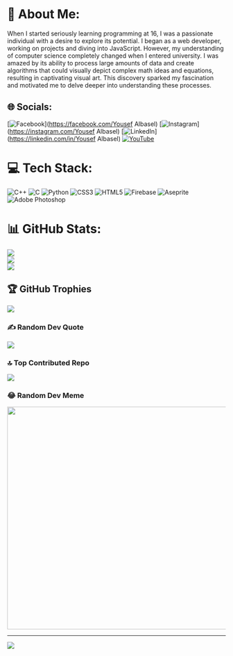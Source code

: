 # 💫 About Me:
When I started seriously learning programming at 16, I was a passionate individual with a desire to explore its potential. I began as a web developer, working on projects and diving into JavaScript. However, my understanding of computer science completely changed when I entered university. I was amazed by its ability to process large amounts of data and create algorithms that could visually depict complex math ideas and equations, resulting in captivating visual art. This discovery sparked my fascination and motivated me to delve deeper into understanding these processes.


## 🌐 Socials:
[![Facebook](https://img.shields.io/badge/Facebook-%231877F2.svg?logo=Facebook&logoColor=white)](https://facebook.com/Yousef Albasel) [![Instagram](https://img.shields.io/badge/Instagram-%23E4405F.svg?logo=Instagram&logoColor=white)](https://instagram.com/Yousef Albasel) [![LinkedIn](https://img.shields.io/badge/LinkedIn-%230077B5.svg?logo=linkedin&logoColor=white)](https://linkedin.com/in/Yousef Albasel) [![YouTube](https://img.shields.io/badge/YouTube-%23FF0000.svg?logo=YouTube&logoColor=white)](https://youtube.com/@albaselstudios) 

# 💻 Tech Stack:
![C++](https://img.shields.io/badge/c++-%2300599C.svg?style=for-the-badge&logo=c%2B%2B&logoColor=white) ![C](https://img.shields.io/badge/c-%2300599C.svg?style=for-the-badge&logo=c&logoColor=white) ![Python](https://img.shields.io/badge/python-3670A0?style=for-the-badge&logo=python&logoColor=ffdd54) ![CSS3](https://img.shields.io/badge/css3-%231572B6.svg?style=for-the-badge&logo=css3&logoColor=white) ![HTML5](https://img.shields.io/badge/html5-%23E34F26.svg?style=for-the-badge&logo=html5&logoColor=white) ![Firebase](https://img.shields.io/badge/firebase-%23039BE5.svg?style=for-the-badge&logo=firebase) ![Aseprite](https://img.shields.io/badge/Aseprite-FFFFFF?style=for-the-badge&logo=Aseprite&logoColor=#7D929E) ![Adobe Photoshop](https://img.shields.io/badge/adobephotoshop-%2331A8FF.svg?style=for-the-badge&logo=adobephotoshop&logoColor=white)
# 📊 GitHub Stats:
![](https://github-readme-stats.vercel.app/api?username=Yousef-Albasel&theme=dark&hide_border=true&include_all_commits=false&count_private=false)<br/>
![](https://github-readme-streak-stats.herokuapp.com/?user=Yousef-Albasel&theme=dark&hide_border=true)<br/>
![](https://github-readme-stats.vercel.app/api/top-langs/?username=Yousef-Albasel&theme=dark&hide_border=true&include_all_commits=false&count_private=false&layout=compact)

## 🏆 GitHub Trophies
![](https://github-profile-trophy.vercel.app/?username=Yousef-Albasel&theme=darkhub&no-frame=true&no-bg=false&margin-w=4)

### ✍️ Random Dev Quote
![](https://quotes-github-readme.vercel.app/api?type=horizontal&theme=radical)

### 🔝 Top Contributed Repo
![](https://github-contributor-stats.vercel.app/api?username=Yousef-Albasel&limit=5&theme=monokai&combine_all_yearly_contributions=true)

### 😂 Random Dev Meme
<img src="https://rm.up.railway.app/" width="512px"/>

---
[![](https://visitcount.itsvg.in/api?id=Yousef-Albasel&icon=2&color=0)](https://visitcount.itsvg.in)

<!-- Proudly created with GPRM ( https://gprm.itsvg.in ) -->
